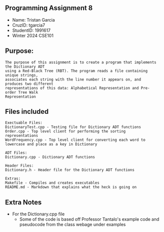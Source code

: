 ## Programming Assignment 8
* Name: Tristan Garcia
* CruzID: tgarcia7
* StudentID: 1991617
* Winter 2024 CSE101

## Purpose:
    The purpose of this assignment is to create a program that implements the Dictionary ADT 
    using a Red-Black Tree (RBT). The program reads a file containing unique strings, 
    associates each string with the line number it appears on, and produces two different
    representations of this data: Alphabetical Representation and Pre-order Tree Walk
    Representation

## Files included
    Exectuable Files:
    DictionaryTest.cpp - Testing file for Dictionary ADT functions
    Order.cpp - Top level client for performing the sorting representations
    WordFrequency.cpp - Top level client for converting each word to lowercase and place as a key in Dictionary

    ADT Files:
    Dictionary.cpp - Dictionary ADT functions

    Header Files:
    Dictionary.h - Header file for the Dictionary ADT functions

    Extras:
    Makefile - Compiles and creates executables
    README.md - Markdown that explains what the heck is going on

## Extra Notes
* For the Dictionary.cpp file
    * Some of the code is based off Professor Tantalo's example code and 
    pseudocode from the class webage under examples


